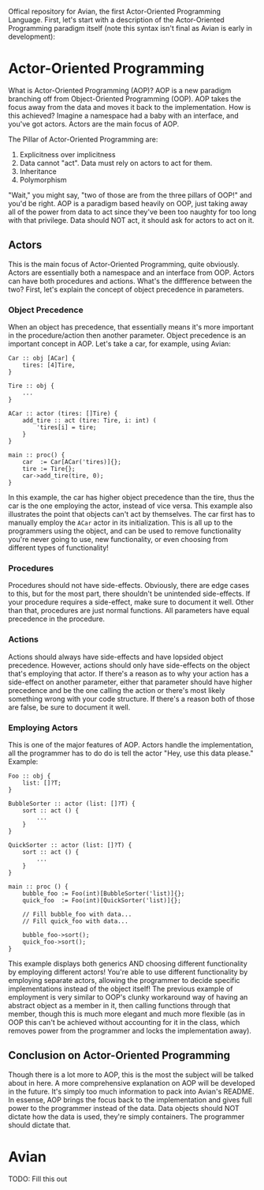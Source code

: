 Offical repository for Avian, the first Actor-Oriented Programming Language. First, let's start with a description of the Actor-Oriented Programming paradigm itself (note this syntax isn't final as Avian is early in development):

# Actor-Oriented Programming
What is Actor-Oriented Programming (AOP)? AOP is a new paradigm branching off from Object-Oriented Programming (OOP). AOP takes the focus away from the data and moves it back to the implementation. How is this achieved? Imagine a namespace had a baby with an interface, and you've got actors. Actors are the main focus of AOP.

The Pillar of Actor-Oriented Programming are:
1. Explicitness over implicitness
2. Data cannot "act". Data must rely on actors to act for them.
3. Inheritance
4. Polymorphism

"Wait," you might say, "two of those are from the three pillars of OOP!" and you'd be right. AOP is a paradigm based heavily on OOP, just taking away all of the power from data to act since they've been too naughty for too long with that privilege. Data should NOT act, it should ask for actors to act on it.

## Actors
This is the main focus of Actor-Oriented Programming, quite obviously. Actors are essentially both a namespace and an interface from OOP. Actors can have both procedures and actions. What's the diffference between the two? First, let's explain the concept of object precedence in parameters.

### Object Precedence
When an object has precedence, that essentially means it's more important in the procedure/action then another parameter. Object precedence is an important concept in AOP. Let's take a car, for example, using Avian:
```
Car :: obj [ACar] {
    tires: [4]Tire,
}

Tire :: obj {
    ...
}

ACar :: actor (tires: []Tire) {
    add_tire :: act (tire: Tire, i: int) (
        'tires[i] = tire;
    }
}

main :: proc() {
    car  := Car[ACar('tires)]{};
    tire := Tire{};
    car->add_tire(tire, 0);
}
```
In this example, the car has higher object precedence than the tire, thus the car is the one employing the actor, instead of vice versa. This example also illustrates the point that objects can't act by themselves. The car first has to manually employ the `ACar` actor in its initialization. This is all up to the programmers using the object, and can be used to remove functionality you're never going to use, new functionality, or even choosing from different types of functionality!

### Procedures
Procedures should not have side-effects. Obviously, there are edge cases to this, but for the most part, there shouldn't be unintended side-effects. If your procedure requires a side-effect, make sure to document it well. Other than that, procedures are just normal functions. All parameters have equal precedence in the procedure.

### Actions
Actions should always have side-effects and have lopsided object precedence. However, actions should only have side-effects on the object that's employing that actor. If there's a reason as to why your action has a side-effect on another parameter, either that parameter should have higher precedence and be the one calling the action or there's most likely something wrong with your code structure. If there's a reason both of those are false, be sure to document it well.

### Employing Actors
This is one of the major features of AOP. Actors handle the implementation, all the programmer has to do do is tell the actor "Hey, use this data please." Example:
```
Foo :: obj {
    list: []?T;
}

BubbleSorter :: actor (list: []?T) {
    sort :: act () {
        ...
    }
}

QuickSorter :: actor (list: []?T) {
    sort :: act () {
        ...
    }
}

main :: proc () {
    bubble_foo := Foo(int)[BubbleSorter('list)]{};
    quick_foo  := Foo(int)[QuickSorter('list)]{};
    
    // Fill bubble_foo with data...
    // Fill quick_foo with data...
    
    bubble_foo->sort();
    quick_foo->sort();
}
```
This example displays both generics AND choosing different functionality by employing different actors! You're able to use different functionality by employing separate actors, allowing the programmer to decide specific implementations instead of the object itself! The previous example of employment is very similar to OOP's clunky workaround way of having an abstract object as a member in it, then calling functions through that member, though this is much more elegant and much more flexible (as in OOP this can't be achieved without accounting for it in the class, which removes power from the programmer and locks the implementation away).

## Conclusion on Actor-Oriented Programming
Though there is a lot more to AOP, this is the most the subject will be talked about in here. A more comprehensive explanation on AOP will be developed in the future. It's simply too much information to pack into Avian's README. In essense, AOP brings the focus back to the implementation and gives full power to the programmer instead of the data. Data objects should NOT dictate how the data is used, they're simply containers. The programmer should dictate that.

# Avian
TODO: Fill this out